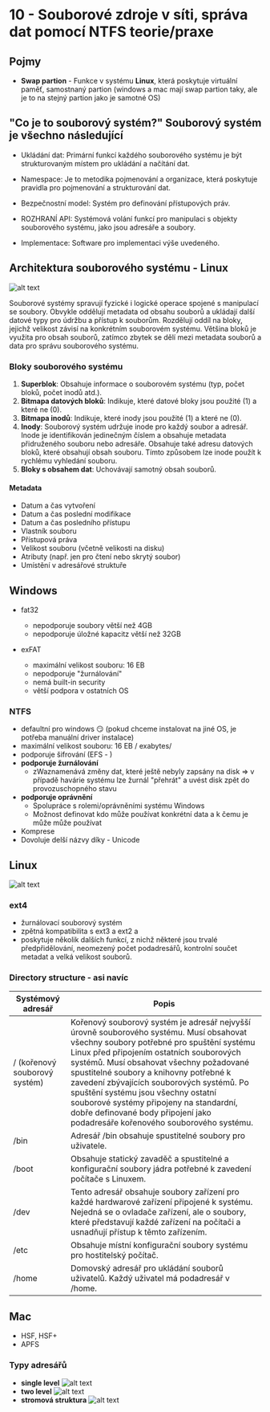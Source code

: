 # 10 - Souborové zdroje v síti, správa dat pomocí NTFS teorie/praxe

## Pojmy

- **Swap partion** - Funkce v systému **Linux**, která poskytuje virtuální paměť, samostnaný partion (windows a mac mají swap partion taky, ale je to na stejný partion jako je samotné OS)

## "Co je to souborový systém?" Souborový systém je všechno následující

- Ukládání dat: Primární funkcí každého souborového systému je být strukturovaným místem pro ukládání a načítání dat.

- Namespace: Je to metodika pojmenování a organizace, která poskytuje pravidla pro pojmenování a strukturování dat.

- Bezpečnostní model: Systém pro definování přístupových práv.

- ROZHRANÍ API: Systémová volání funkcí pro manipulaci s objekty souborového systému, jako jsou adresáře a soubory.

- Implementace: Software pro implementaci výše uvedeného.

## Architektura souborového systému - Linux

![alt text](image-4.png)

Souborové systémy spravují fyzické i logické operace spojené s manipulací se soubory. Obvykle oddělují metadata od obsahu souborů a ukládají další datové typy pro údržbu a přístup k souborům. Rozdělují oddíl na bloky, jejichž velikost závisí na konkrétním souborovém systému. Většina bloků je využita pro obsah souborů, zatímco zbytek se dělí mezi metadata souborů a data pro správu souborového systému.

### Bloky souborového systému

1. **Superblok**: Obsahuje informace o souborovém systému (typ, počet bloků, počet inodů atd.).
2. **Bitmapa datových bloků**: Indikuje, které datové bloky jsou použité (1) a které ne (0).
3. **Bitmapa inodů**: Indikuje, které inody jsou použité (1) a které ne (0).
4. **Inody**:  Souborový systém udržuje inode pro každý soubor a adresář. Inode je identifikován jedinečným číslem a obsahuje metadata přidruženého souboru nebo adresáře. Obsahuje také adresu datových bloků, které obsahují obsah souboru. Tímto způsobem lze inode použít k rychlému vyhledání souboru.
5. **Bloky s obsahem dat**: Uchovávají samotný obsah souborů.

#### Metadata

- Datum a čas vytvoření
- Datum a čas poslední modifikace
- Datum a čas posledního přístupu
- Vlastník souboru
- Přístupová práva
- Velikost souboru (včetně velikosti na disku)
- Atributy (např. jen pro čtení nebo skrytý soubor)
- Umístění v adresářové struktuře

## Windows

- fat32
  - nepodporuje soubory větší než 4GB
  - nepodporuje úložné kapacitz větší než 32GB

- exFAT
  - maximální velikost souboru: 16 EB
  - nepodporuje "žurnálování"
  - nemá built-in security
  - větší podpora v ostatních OS

### NTFS

- defaultní pro windows 😏 (pokud chceme instalovat na jiné OS, je potřeba manuální driver instalace)
- maximální velikost souboru: 16 EB / exabytes/
- podporuje šifrování (EFS - )
- **podporuje žurnálování**
  - zWaznamenává změny dat, které ještě nebyly zapsány na disk => v případě havárie systému lze žurnál "přehrát" a uvést disk zpět do provozuschopného stavu
- **podporuje oprávnění**
  - Spolupráce s rolemi/oprávněními systému Windows
  - Možnost definovat kdo může používat konkrétní data a k čemu je může může používat
- Komprese
- Dovoluje delší názvy díky - Unicode

## Linux

![alt text](image-3.png)

### ext4

- žurnálovací souborový systém
- zpětná kompatibilita s ext3 a ext2 a
- poskytuje několik dalších funkcí, z nichž některé jsou trvalé předpřidělování, neomezený počet podadresářů, kontrolní součet metadat a velká velikost souborů.

### Directory structure - asi navíc

| Systémový adresář | Popis |
| --- | --- |
| / (kořenový souborový systém) | Kořenový souborový systém je adresář nejvyšší úrovně souborového systému. Musí obsahovat všechny soubory potřebné pro spuštění systému Linux před připojením ostatních souborových systémů. Musí obsahovat všechny požadované spustitelné soubory a knihovny potřebné k zavedení zbývajících souborových systémů. Po spuštění systému jsou všechny ostatní souborové systémy připojeny na standardní, dobře definované body připojení jako podadresáře kořenového souborového systému. |
| /bin | Adresář /bin obsahuje spustitelné soubory pro uživatele. |
| /boot | Obsahuje statický zavaděč a spustitelné a konfigurační soubory jádra potřebné k zavedení počítače s Linuxem. |
| /dev | Tento adresář obsahuje soubory zařízení pro každé hardwarové zařízení připojené k systému. Nejedná se o ovladače zařízení, ale o soubory, které představují každé zařízení na počítači a usnadňují přístup k těmto zařízením. |
| /etc | Obsahuje místní konfigurační soubory systému pro hostitelský počítač. |
| /home | Domovský adresář pro ukládání souborů uživatelů. Každý uživatel má podadresář v /home. |

## Mac

- HSF, HSF+
- APFS

### Typy adresářů

- **single level**
![alt text](image.png)
- **two level**
![alt text](image-1.png)
- **stromová struktura**
![alt text](image-2.png)
